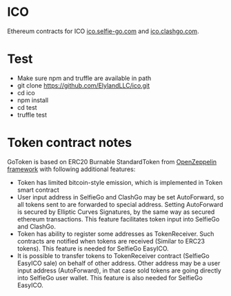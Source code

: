 # ICO

Ethereum contracts for ICO [ico.selfie-go.com](https://ico.selfie-go.com) and [ico.clashgo.com](https://ico.clashgo.com).

# Test
* Make sure npm and truffle are available in path 
* git clone https://github.com/ElylandLLC/ico.git
* cd ico
* npm install
* cd test
* truffle test 

# Token contract notes
GoToken is based on ERC20 Burnable StandardToken from 
[OpenZeppelin framework](https://github.com/OpenZeppelin/zeppelin-solidity) with following additional features:
* Token has limited bitcoin-style emission, which is implemented in Token smart contract
* User input address in SelfieGo and ClashGo may be set AutoForward, so all tokens sent to are forwarded to special address.
Setting AutoForward is secured by Elliptic Curves Signatures, by the same way as secured ethereum transactions.
This feature facilitates token input into SelfieGo and ClashGo. 
* Token has ability to register some addresses as TokenReceiver. Such contracts are notified 
when tokens are received (Similar to ERC23 tokens). 
This feature is needed for SelfieGo EasyICO. 
* It is possible to transfer tokens to TokenReceiver contract (SelfieGo EasyICO sale) on behalf of other address. 
Other address may be a user input address (AutoForward), in that case sold tokens are going directly into SelfieGo user wallet.
This feature is also needed for SelfieGo EasyICO.   
